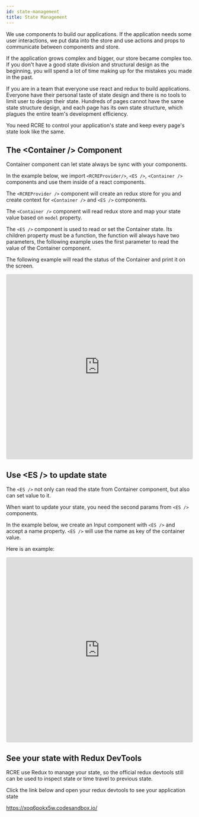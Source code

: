 ```yaml
---
id: state-management
title: State Management
---
```


We use components to build our applications. If the application needs some user interactions, we put data into the store and use actions and props to communicate between components and store.

If the application grows complex and bigger, our store became complex too. If you don't have a good state division and structural design as the beginning, you will spend a lot of time making up for the mistakes you made in the past.

If you are in a team that everyone use react and redux to build applications. Everyone have their personal taste of state design and there is no tools to limit user to design their state. Hundreds of pages cannot have the same state structure design, and each page has its own state structure, which plagues the entire team's development efficiency.

You need RCRE to control your application's state and keep every page's state look like the same.

## The &lt;Container /&gt; Component

Container component can let state always be sync with your components.

In the example below, we import `<RCREProvider/>`, `<ES />`, `<Container />` components and use them inside of a react components.   

The `<RCREProvider />` component will create an redux store for you and create context for `<Container />` and `<ES />` components.

The `<Container />` component will read redux store and map your state value based on `model` property.

The `<ES />` component is used to read or set the Container state. Its children property must be a function, the function will always have two parameters, the following example uses the first parameter to read the value of the Container component.

The following example will read the status of the Container and print it on the screen.

<iframe src="https://codesandbox.io/embed/505z4w3ww4?fontsize=14&view=editor" title="505z4w3ww4" style="width:100%; height:500px; border:0; border-radius: 4px; overflow:hidden;" sandbox="allow-modals allow-forms allow-popups allow-scripts allow-same-origin"></iframe>

## Use &lt;ES /&gt; to update state

The `<ES />` not only can read the state from Container component, but also can set value to it. 

When want to update your state, you need the second params from `<ES />` components.

In the example below, we create an Input component with `<ES />` and accept a name property. `<ES />` will use the name as key of the container value.  

Here is an example:

<iframe src="https://codesandbox.io/embed/xoq6pokx5w?autoresize=1&fontsize=14&view=editor" title="xoq6pokx5w" style="width:100%; height:500px; border:0; border-radius: 4px; overflow:hidden;" sandbox="allow-modals allow-forms allow-popups allow-scripts allow-same-origin"></iframe>


## See your state with Redux DevTools
RCRE use Redux to manage your state, so the official redux devtools still can be used to inspect state or time travel to previous state.

Click the link below and open your redux devtools to see your application state
 
https://xoq6pokx5w.codesandbox.io/